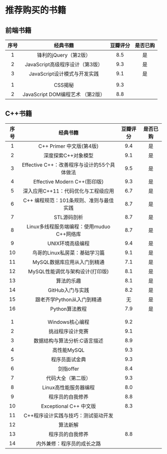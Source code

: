 # 推荐购买的书籍
## 前端书籍
|序号|经典书籍|豆瓣评分|是否已购|
|:---:|:---:|:---:|:---:|
|1|锋利的jQuery（第2版）|8.5|是|
|2|JavaScript高级程序设计（第3版）|9.3|是|
|3|JavaScript设计模式与开发实践|9.1|是|
|||||
|1|CSS揭秘|9.3||
|2|JavaScript DOM编程艺术 （第2版）|8.8||

## C++书籍
|序号|经典书籍|豆瓣评分|是否已购|
|:---:|:---:|:---:|:---:|
|1|C++ Primer 中文版(第4版)|9.4|是|
|2|深度探索C++对象模型|9.1|是|
|3|Effective C++：改善程序与设计的55个具体做法|9.5|是|
|4|Effective Modern C++(影印版)|9.3|是|
|5|深入应用C++11：代码优化与工程级应用|6.7|是|
|6|C++ 编程规范：101条规则、准则与最佳实践|8.7|是|
|7|STL源码剖析|8.7|是|
|8|Linux多线程服务端编程：使用muduo C++网络库|8.7|是|
|9|UNIX环境高级编程|9.4|是|
|10|鸟哥的Linux私房菜：基础学习篇|9.1|是|
|11|MySQL数据库应用从入门到精通|7.1|是|
|12|MySQL性能调优与架构设计(打印版)|8.1|是|
|13|算法的乐趣|8.1|是|
|14|GitHub入门与实践|8.2|是|
|15|跟老齐学Python从入门到精通|无|是|
|16|Python算法教程|7.9|是|
| | | |
| | | |
|1|Windows核心编程|9.2|
|2|挑战程序设计竞赛|9.1|
|3|数据结构与算法分析:C语言描述|8.9|
|4|高性能MySQL|9.3|
|5|程序员面试金典|9.3|
|6|剑指offer|8.4|
|7|代码大全（第二版）|9.3|
|8|Linux高性能服务器编程|8.0|
|9|程序员的自我修养|8.8|
|10|Exceptional C++ 中文版|8.3|
|11|C++程序设计实践与技巧：测试驱动开发||
|12|算法新解||
|13|程序员的自我修养|8.8||
|14|内外兼修：程序员的成长之路|||
